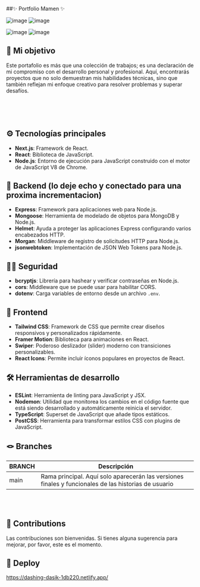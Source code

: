  ##✨ Portfolio Mamen ✨<br>

![image](https://github.com/MamenFB/PortfolioMamen/assets/106315129/7ade5631-2c77-478f-8715-7c107e5efcc5)
![image](https://github.com/MamenFB/PortfolioMamen/assets/106315129/a10711a6-1d44-474b-9113-9dd00384492f)

![image](https://github.com/MamenFB/PortfolioMamen/assets/106315129/bcb491c3-6c86-4068-a304-780fdef0006f)
![image](https://github.com/MamenFB/PortfolioMamen/assets/106315129/13709905-2d10-4efb-a4a8-175cb5adc1fb)






## 🎯 Mi objetivo 

Este portafolio es más que una colección de trabajos; es una declaración de mi compromiso con el desarrollo personal y profesional. Aquí, encontrarás proyectos que no solo demuestran mis habilidades técnicas, sino que también reflejan mi enfoque creativo para resolver problemas y superar desafíos.



<br><br><br>

## ⚙️ Tecnologías principales
- **Next.js**: Framework de React.
- **React**: Biblioteca de JavaScript.
- **Node.js**: Entorno de ejecución para JavaScript construido con el motor de JavaScript V8 de Chrome.

## 📍 Backend (lo deje echo y conectado para una proxima incrementacion)
- **Express**: Framework para aplicaciones web para Node.js.
- **Mongoose**: Herramienta de modelado de objetos para MongoDB y Node.js.
- **Helmet**: Ayuda a proteger las aplicaciones Express configurando varios encabezados HTTP.
- **Morgan**: Middleware de registro de solicitudes HTTP para Node.js.
- **jsonwebtoken**: Implementación de JSON Web Tokens para Node.js.

## 👮‍♀️ Seguridad
- **bcryptjs**: Librería para hashear y verificar contraseñas en Node.js.
- **cors**: Middleware que se puede usar para habilitar CORS.
- **dotenv**: Carga variables de entorno desde un archivo `.env`.

## 📍 Frontend
- **Tailwind CSS**: Framework de CSS que permite crear diseños responsivos y personalizados rápidamente.
- **Framer Motion**: Biblioteca para animaciones en React.
- **Swiper**: Poderoso deslizador (slider) moderno con transiciones personalizables.
- **React Icons**: Permite incluir íconos populares en proyectos de React.

## 🛠️ Herramientas de desarrollo
- **ESLint**: Herramienta de linting para JavaScript y JSX.
- **Nodemon**: Utilidad que monitorea los cambios en el código fuente que está siendo desarrollado y automáticamente reinicia el servidor.
- **TypeScript**: Superset de JavaScript que añade tipos estáticos.
- **PostCSS**: Herramienta para transformar estilos CSS con plugins de JavaScript.



## 🪢 Branches 

| BRANCH   | Descripción                                                                      |
| -------- | ------------------------------------------------------------------------------------- |
| main     | Rama principal. Aquí solo aparecerán las versiones finales y funcionales de las historias de usuario|

<br><br>





## 🤝 Contributions 

Las contribuciones son bienvenidas. Si tienes alguna sugerencia para mejorar, por favor, este es el momento.
<br>





## 🔗 Deploy  

https://dashing-dasik-1db220.netlify.app/
